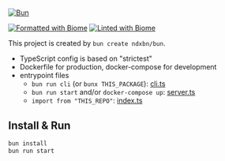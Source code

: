 #
[![Bun](https://img.shields.io/badge/Bun-000?logo=bun&logoColor=fff)](https://bun.sh/)

[![Formatted with Biome](https://img.shields.io/badge/Formatted_with-Biome-60a5fa?style=flat&logo=biome)](https://biomejs.dev/)
[![Linted with Biome](https://img.shields.io/badge/Linted_with-Biome-60a5fa?style=flat&logo=biome)](https://biomejs.dev)

This project is created by `bun create ndxbn/bun`.

- TypeScript config is based on "strictest"
- Dockerfile for production, docker-compose for development
- entrypoint files
  - `bun run cli` (or `bunx THIS_PACKAGE`): [cli.ts](./cli.ts)
  - `bun run start` and/or `docker-compose up`: [server.ts](./server.ts)
  - `import from "THIS_REPO"`: [index.ts](./index.ts)

## Install & Run

```bash
bun install
bun run start
```
